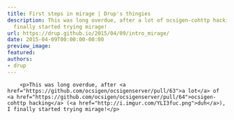```yaml
---
title: First steps in mirage | Drup's thingies
description: This was long overdue, after a lot of ocsigen-cohttp hacking (duh), I
  finally started trying mirage!
url: https://drup.github.io/2015/04/09/intro_mirage/
date: 2015-04-09T00:00:00-00:00
preview_image:
featured:
authors:
- drup
---
```



        
        
        
        <p>This was long overdue, after <a href="https://github.com/ocsigen/ocsigenserver/pull/63">a lot</a> of <a href="https://github.com/ocsigen/ocsigenserver/pull/64">ocsigen-cohttp hacking</a> (<a href="http://i.imgur.com/YLI3fuc.png">duh</a>), I finally started trying mirage!</p>


        
        

